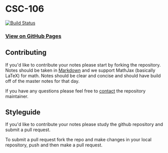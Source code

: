 # CSC-106

[![Build Status](https://travis-ci.org/UVicNotes/CSC-106.svg?branch=master)](https://travis-ci.org/UVicNotes/CSC-106)

### [View on GitHub Pages](http://uvicnotes.github.io/CSC-106/)

## Contributing

If you'd like to contribute your notes please start by forking the repository. Notes should be taken in [Markdown](https://daringfireball.net/projects/markdown/) and we support MathJax (basically LaTeX) for math. Notes should be clear and concise and should have build off of the master notes for that day.

If you have any questions please feel free to [contact](mailto:dcharleb@uvic.ca) the repository maintainer.

## Styleguide

If you'd like to contribute your notes please study the github repository and submit a pull request.

To submit a pull request fork the repo and make changes in your local repository, push and then make a pull request.
